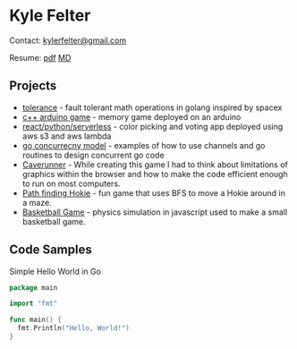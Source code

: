 # Kyle Felter

Contact: kylerfelter@gmail.com

Resume: [pdf](/resume.pdf) [MD](/resume.md)

## Projects
* [tolerance](https://github.com/kfelter/tolerance) - fault tolerant math operations in golang inspired by spacex
* [c++ arduino game](https://github.com/kfelter/ard-memory-game) - memory game deployed on an arduino
* [react/python/serverless](https://github.com/kfelter/CoreColor) - color picking and voting app deployed using aws s3 and aws lambda
* [go concurrecny model](https://github.com/kfelter/go_concurrency_example) - examples of how to use channels and go routines to design concurrent go code
* [Caverunner](https://filebox.ece.vt.edu/~mhsiao/video_game/proj2016/kyle_felter.html) - While creating this game I had to think about limitations of graphics within the browser and how to make the code efficient enough to run on most computers.
* [Path finding Hokie](https://filebox.ece.vt.edu/~mhsiao/video_game/proj2016/Proj8_4.html) - fun game that uses BFS to move a Hokie around in a maze.
* [Basketball Game](https://filebox.ece.vt.edu/~mhsiao/video_game/proj2016/Proj5_4.html) - physics simulation in javascript used to make a small basketball game.

## Code Samples

Simple Hello World in Go

```go
package main

import "fmt"

func main() {
  fmt.Println("Hello, World!")
}
```
